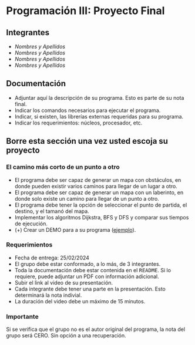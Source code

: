 # Programación III: Proyecto Final

## Integrantes
* *Nombres y Apellidos*
* *Nombres y Apellidos*
* *Nombres y Apellidos*
* *Nombres y Apellidos*

## Documentación
* Adjuntar aquí la descripción de su programa. Esto es parte de su nota final.
* Indicar los comandos necesarios para ejecutar el programa.
* Indicar, si existen, las librerías externas requeridas para su programa.
* Indicar los requerimientos: núcleos, procesador, etc.

## Borre esta sección una vez usted escoja su proyecto

### El camino más corto de un punto a otro
* El programa debe ser capaz de generar un mapa con obstáculos, en donde pueden existir varios caminos para llegar de un lugar a otro.
* El programa debe ser capaz de generar un mapa con un laberinto, en donde solo existe un camino para llegar de un punto a otro.
* El programa debe tener la opción de seleccionar el punto de partida, el destino, y el tamanó del mapa.
* Implementar los algoritmos Dijkstra, BFS y DFS y comparar sus tiempos de ejecución.
* (+) Crear un DEMO para a su programa ([ejemplo](https://www.youtube.com/watch?v=g024lzsknDo)).

### Requerimientos
* Fecha de entrega: 25/02/2024
* El grupo debe estar conformado, a lo más, de 3 integrantes.
* Toda la documentación debe estar contenida en el <tt>README</tt>. Si lo requiere, puede adjuntar un PDF con información adicional.
* Subir el link al video de su presentación.
* Cada integrante debe tener una parte en la presentación. Esto determinará la nota indivial.
* La duración del video debe un máximo de 15 minutos. 

### Importante
Si se verifica que el grupo no es el autor original del programa, la nota del grupo será CERO. Sin opción a una recuperación.
